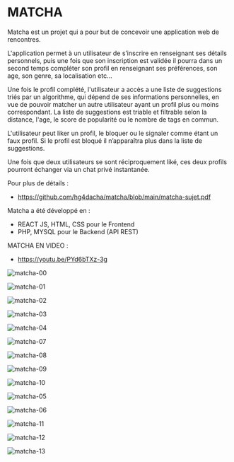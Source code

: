 # MATCHA
Matcha est un projet qui a pour but de concevoir une application web de rencontres.

L'application permet à un utilisateur de s’inscrire en renseignant ses détails personnels, puis une fois que son inscription est validée il pourra dans un second temps compléter son profil en renseignant ses préférences, son age, son genre, sa localisation etc...

Une fois le profil complété, l'utilisateur a accès a une liste de suggestions triés par un algorithme, qui dépend de ses informations personnelles, en vue de pouvoir matcher un autre utilisateur ayant un profil plus ou moins correspondant. La liste de suggestions est triable et filtrable selon la distance, l'age, le score de popularité ou le nombre de tags en commun. 

L'utilisateur peut liker un profil, le bloquer ou le signaler comme étant un faux profil. Si le profil est bloqué il n’apparaîtra plus dans la liste de suggestions.

Une fois que deux utilisateurs se sont réciproquement liké, ces deux profils pourront échanger via un chat privé instantanée.

Pour plus de détails :
- https://github.com/hg4dacha/matcha/blob/main/matcha-sujet.pdf

Matcha a été développé en :
- REACT JS, HTML, CSS pour le Frontend
- PHP, MYSQL pour le Backend (API REST)

MATCHA EN VIDEO :
- https://youtu.be/PYd6bTXz-3g


![matcha-00](https://user-images.githubusercontent.com/55346395/176753870-d7ae51fc-2526-4967-8147-bf7ae70dc388.png)

![matcha-01](https://user-images.githubusercontent.com/55346395/176753955-9b80bdc9-43ed-4e25-acac-173abdd3eb58.png)

![matcha-02](https://user-images.githubusercontent.com/55346395/176754023-49a3cbd2-abd6-45b2-bec4-f6b69511dc38.png)

![matcha-03](https://user-images.githubusercontent.com/55346395/176754084-3ad995e5-0d10-4c0c-9990-5054a0f5813b.png)

![matcha-04](https://user-images.githubusercontent.com/55346395/176754155-044f821b-bb76-4494-917f-5f3cb752a841.png)

![matcha-07](https://user-images.githubusercontent.com/55346395/176754234-db2e4e5d-ecfc-48ed-9888-2740bc1b7a10.png)

![matcha-08](https://user-images.githubusercontent.com/55346395/176754357-462bf686-6b1c-46b8-bd3b-f2a0c92acb55.png)

![matcha-09](https://user-images.githubusercontent.com/55346395/176754416-9a6f0aa3-3a80-4d61-a9bc-07510c73d677.png)

![matcha-10](https://user-images.githubusercontent.com/55346395/176754469-38cf727d-f2b8-46ab-81da-698cb5b53d9b.png)

![matcha-05](https://user-images.githubusercontent.com/55346395/176754546-949bc16a-e3e5-4fa0-ab36-5fcb779f9d3c.png)

![matcha-06](https://user-images.githubusercontent.com/55346395/176754601-2bdf854b-4e2b-4a97-b632-5232afecf559.png)

![matcha-11](https://user-images.githubusercontent.com/55346395/176754724-6a34c6de-2383-44e7-a899-56ca51930809.png)

![matcha-12](https://user-images.githubusercontent.com/55346395/176754761-a186f447-f5d3-49f8-997f-235a0096e257.png)

![matcha-13](https://user-images.githubusercontent.com/55346395/176754824-f7ee6c8f-91ec-432b-b9d7-e381b0ae77b5.png)